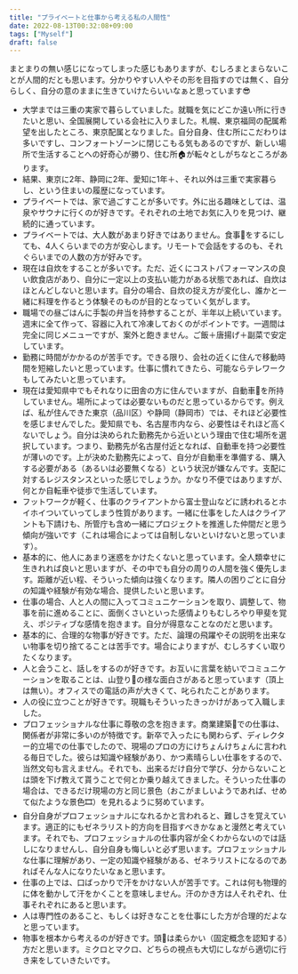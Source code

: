 ```yaml
---
title: "プライベートと仕事から考える私の人間性"
date: 2022-08-13T00:32:08+09:00
tags: ["Myself"]
draft: false
---
```

まとまりの無い感じになってしまった感じもありますが、むしろまとまらないことが人間的だとも思います。分かりやすい人やその形を目指すのでは無く、自分らしく、自分の意のままに生きていけたらいいなぁと思っています😎  
- 大学までは三重の実家で暮らしていました。就職を気にどこか遠い所に行きたいと思い、全国展開している会社に入りました。札幌、東京福岡の配属希望を出したところ、東京配属となりました。自分自身、住む所にこだわりは多いですし、コンフォートゾーンに閉じこもる気もあるのですが、新しい場所で生活することへの好奇心が勝り、住む所🏠が転々としがちなところがあります。  
- 結果、東京に2年、静岡に2年、愛知に1年＋、それ以外は三重で実家暮らし、という住まいの履歴になっています。
- プライベートでは、家で過ごすことが多いです。外に出る趣味としては、温泉やサウナに行くのが好きです。それぞれの土地でお気に入りを見つけ、継続的に通っています。
- プライベートでは、大人数があまり好きではありません。食事🥪をするにしても、4人くらいまでの方が安心します。リモートで会話をするのも、それぐらいまでの人数の方が好みです。
- 現在は自炊をすることが多いです。ただ、近くにコストパフォーマンスの良い飲食店があり、自分に一定以上の支払い能力がある状態であれば、自炊はほとんどしないと思います。自分の場合、自炊の捉え方が変化し、誰かと一緒に料理を作るとう体験そのものが目的となっていく気がします。
- 職場での昼ごはんに手製の弁当を持参することが、半年以上続いています。週末に全て作って、容器に入れて冷凍しておくのがポイントです。一週間は完全に同じメニューですが、案外と飽きません。ご飯＋唐揚げ＋副菜で安定しています。
- 勤務に時間がかかるのが苦手です。できる限り、会社の近くに住んで移動時間を短縮したいと思っています。仕事に慣れてきたら、可能ならテレワークもしてみたいと思っています。
- 現在は愛知県中でもそれなりに田舎の方に住んでいますが、自動車🚗を所持していません。場所によっては必要ないものだと思っているからです。例えば、私が住んできた東京（品川区）や静岡（静岡市）では、それほど必要性を感じませんでした。愛知県でも、名古屋市内なら、必要性はそれほど高くないでしょう。自分は決められた勤務先から近いという理由で住む場所を選択しています。つまり、勤務先が名古屋付近となれば、自動車を持つ必要性が薄いのです。上が決めた勤務先によって、自分が自動車を準備する、購入する必要がある（あるいは必要無くなる）という状況が嫌なんです。支配に対するレジスタンスといった感じでしょうか。かなり不便ではありますが、何とか自転車や徒歩で生活しています。
- フットワークが軽く、仕事のクライアントから富士登山などに誘われるとホイホイついていってしまう性質があります。一緒に仕事をした人はクライアントも下請けも、所管庁も含め一緒にプロジェクトを推進した仲間だと思う傾向が強いです（これは場合によっては自制しないといけないと思っています）。
- 基本的に、他人にあまり迷惑をかけたくないと思っています。全人類幸せに生きれれば良いと思いますが、その中でも自分の周りの人間を強く優先します。距離が近い程、そういった傾向は強くなります。隣人の困りごとに自分の知識や経験が有効な場合、提供したいと思います。
- 仕事の場合、人と人の間に入ってコミュニケーションを取り、調整して、物事を前に進めることに、面倒くさいといった感情よりもむしろやり甲斐を覚え、ポジティブな感情を抱きます。自分が得意なことなのだと思います。
- 基本的に、合理的な物事が好きです。ただ、論理の飛躍やその説明を出来ない物事を切り捨てることは苦手です。場合によりますが、むしろすくい取りたくなります。
- 人と会うこと、話しをするのが好きです。お互いに言葉を紡いでコミュニケーションを取ることは、山登り🗻の様な面白さがあると思っています（頂上は無い）。オフィスでの電話の声が大きくて、叱られたことがあります。
- 人の役に立つことが好きです。現職もそういったきっかけがあって入職しました。
- プロフェッショナルな仕事に尊敬の念を抱きます。商業建築🏬での仕事は、関係者が非常に多いのが特徴です。新卒で入ったにも関わらず、ディレクター的立場での仕事でしたので、現場のプロの方にけちょんけちょんに言われる毎日でした。彼らは知識や経験があり、かつ素晴らしい仕事をするので、当然文句も言えません。それでも、出来るだけ自分で学び、分からないことは頭を下げ教えて貰うことで何とか乗り越えてきました。そういった仕事の場合は、できるだけ現場の方と同じ景色（おこがましいようであれば、せめて似たような景色🎞）を見れるように努めています。<!-- 彼らは彼らなりのロジックを持っているので、こちらのロジックを強制するようなことは出来ません。でも、すり合わせて互いの理解を深めることは出来ます。その積み重ねで、物事を前に進めてきました。 -->
- 自分自身がプロフェッショナルになれるかと言われると、難しさを覚えています。適正的にもゼネラリスト的方向を目指すべきかなぁと漫然と考えています。それでも、プロフェッショナルの仕事内容が全くわからないのでは話しになりませんし、自分自身も悔しいと必ず思います。プロフェッショナルな仕事に理解があり、一定の知識や経験がある、ゼネラリストになるのであればそんな人になりたいなぁと思います。
- 仕事の上では、口ばっかりで汗をかけない人が苦手です。これは何も物理的に体を動かして汗をかくことを意味しません。汗のかき方は人それぞれ、仕事それぞれにあると思います。
- 人は専門性のあること、もしくは好きなことを仕事にした方が合理的だよなと思っています。
- 物事を根本から考えるのが好きです。頭🧠は柔らかい（固定概念を認知する）方だと思います。ミクロとマクロ、どちらの視点も大切にしながら適切に行き来をしていきたいです。